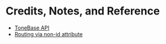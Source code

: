 # Credits, Notes, and Reference

  + [ToneBase API](https://github.com/data-creative/tonebase-api/)
  + [Routing via non-id attribute](https://stackoverflow.com/a/20773186/670433)
